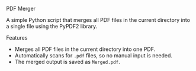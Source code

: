 PDF Merger

A simple Python script that merges all PDF files in the current directory into a single file using the PyPDF2 library.

Features
- Merges all PDF files in the current directory into one PDF.
- Automatically scans for `.pdf` files, so no manual input is needed.
- The merged output is saved as `Merged.pdf`.
